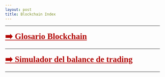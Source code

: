 ```yaml
---
layout: post
title: Blockchain Index 
---
```

*****

 <a href="/projects/blockchain/TerminosBlockchain" style="
    font-size: 27px;
    font-weight: 600;
    font-family: serif;
	color: #b20400;
"> ➡️ Glosario Blockchain </a>

*****

<a href="/code/Html/SimuladorCripto" style="
    font-size: 27px;
    font-weight: 600;
    font-family: serif;
	color: #b20400;
"> ➡️ Simulador del balance de trading </a>

*****
